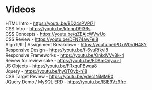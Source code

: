 # Videos

HTML Intro - https://youtu.be/BD24sPVPl7I <br>
CSS Intro - https://youtu.be/kfnnpD9l36s <br>
CSS Concepts - https://youtu.be/qZEAjcWVwUo <br>
CSS Review - https://youtu.be/DFN74awFei8 <br>
Algo II/III | Assignment Breakdown - https://youtu.be/PDxW0rdH48Y <br>
Responsive Design - https://youtu.be/f-6vuRfkvl8 <br>
Responsive Frameworks - https://youtu.be/OnkdVVv8k-4 <br>
Reivew for review sake - https://youtu.be/FDAmOnycu-I <br>
JS Objects - https://youtu.be/FRxquPBwqa8 <br>
Jquery - https://youtu.be/hyQTOyb-h18 <br>
CSS Target Review - https://youtu.be/ydec1NiMMR0 <br>
JQuery Demo / MySQL ERD - https://youtu.be/lSlE9Vz9frc <br>
